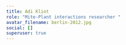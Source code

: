 ```yaml
---
title: Adi Kliot
role: "Mite-Plant interactions researcher "
avatar_filename: berlin-2012.jpg
social: []
superuser: true
---
```

